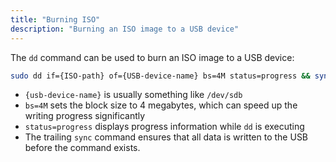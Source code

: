 ```yaml
---
title: "Burning ISO"
description: "Burning an ISO image to a USB device"
---
```


The `dd` command can be used to burn an ISO image to a USB device:

```sh
sudo dd if={ISO-path} of={USB-device-name} bs=4M status=progress && sync
```
* `{usb-device-name}` is usually something like `/dev/sdb`
* `bs=4M` sets the block size to 4 megabytes, which can speed up the writing progress significantly
* `status=progress` displays progress information while `dd` is executing
* The trailing `sync` command ensures that all data is written to the USB
  before the command exists.
